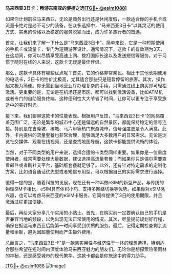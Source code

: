 **马来西亚3日卡：畅游东南亚的便捷之选[[TG💪+ @esim1088](https://t.me/s/esim1088)]**

如果你计划前往马来西亚，无论是商务出行还是休闲度假，一款适合你的手机卡或流量卡绝对是必不可少的装备。在众多选择中，“马来西亚3日卡”以其灵活的使用方式、实惠的价格以及稳定的服务脱颖而出，成为许多旅行者的首选。

首先，让我们来了解一下什么是“马来西亚3日卡”。简单来说，它是一种短期使用的手机卡或流量卡，专门为短期游客设计。通常情况下，这款卡的有效期为3天，在这期间，你可以尽情享受高速上网、拨打国际长途以及发送短信等服务。对于习惯于随时在线的人来说，这款卡无疑是最佳伴侣。

那么，这款卡具体有哪些优点呢？首先，它的价格非常亲民。相比于其他长期使用的电话卡，3日卡的性价比极高，尤其适合那些只是短暂停留的旅客。其次，操作起来极为简便。你无需到当地营业厅办理复杂的手续，只需通过线上购买即可轻松激活。更重要的是，无论是在机场还是市区，都可以找到激活设备，比如ATM机或者专门的自助服务终端。这种便利性大大节省了时间，让你可以更专注于享受旅途中的美好时光。

接下来，我们聊聊这款卡的性能表现。根据用户反馈，“马来西亚3日卡”的网络覆盖范围广泛，无论是繁华的城市中心还是偏远的自然景区，都能保持稳定的信号连接。特别是在吉隆坡、槟城、马六甲等热门旅游城市，信号强度更是令人满意。此外，卡内提供的流量套餐也非常合理，能够满足大多数用户的日常需求。无论是浏览社交媒体、观看在线视频，还是查找地图导航，这款卡都能提供流畅的体验。

当然，对于不同类型的用户来说，选择合适的卡类型同样重要。如果你是一位重度使用者，经常需要处理大量数据，建议选择高流量套餐；而如果你只是偶尔需要查看邮件或者刷社交平台，基础版套餐就足够了。此外，还有针对特定需求的定制化方案，比如语音通话优先型或者短信专用型，可以根据自己的实际需求进行选择。

值得一提的是，随着科技的发展，现在还有一种叫做eSIM的新型产品，与传统的物理SIM卡相比，eSIM具有体积小巧、支持多网络切换等优势。如果你对eSIM感兴趣，也可以考虑马来西亚的eSIM卡服务，它同样提供了3日的使用期限，并且激活过程更加便捷。

最后，再给大家分享几个实用的小贴士。首先，在购买前一定要确认自己的手机是否兼容当地的频段，以免出现无法正常使用的情况。其次，尽量提前规划好行程，确保在抵达马来西亚后能第一时间享受到优质的服务。最后，记得定期检查剩余流量和余额，避免因超量使用而产生额外费用。

总而言之，“马来西亚3日卡”是一款集实用性与经济性于一体的理想选择，特别适合那些希望在短时间内深度体验马来西亚魅力的朋友们。无论你是想探索热带雨林的神秘，还是感受城市的现代繁华，这款卡都会是你旅途中的得力助手。

[[TG💪+ @esim1088](https://t.me/s/esim1088) ![Image](https://i.postimg.cc/4NQfJmqS/Snipaste-2025-05-13-00-14-12.png)]
